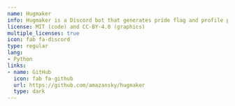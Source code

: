 ```yaml
---
name: Hugmaker
info: Hugmaker is a Discord bot that generates pride flag and profile picture versions of emoji, both using premade templates and arbitrary user-selected emoji. The bot uses OpenCV and the Twemoji set.
license: MIT (code) and CC-BY-4.0 (graphics)
multiple_licenses: true
icon: fab fa-discord
type: regular
lang:
- Python
links:
- name: GitHub
  icon: fab fa-github
  url: https://github.com/amazansky/hugmaker
  type: dark
---
```

